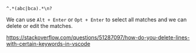 `^.*(abc|bca).*\n?`

We can use `Alt + Enter` or `Opt + Enter` to select all matches and we can delete or edit the matches.

https://stackoverflow.com/questions/51287097/how-do-you-delete-lines-with-certain-keywords-in-vscode
